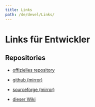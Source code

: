 ```yaml
---
title: Links
path: /de/devel/Links/
---
```

# Links für Entwickler
## Repositories
- [offizielles repository](http://git.fluxbox.org/)
- [github (mirror)](https://github.com/fluxbox/fluxbox)
- [sourceforge (mirror)](https://sourceforge.net/projects/fluxbox/)

- [dieser Wiki](https://github.com/fluxbox-wiki/fluxbox-wiki.github.io)
